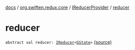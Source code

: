 [docs](../../index.md) / [org.swiften.redux.core](../index.md) / [IReducerProvider](index.md) / [reducer](./reducer.md)

# reducer

`abstract val reducer: `[`IReducer`](../-i-reducer.md)`<`[`GState`](index.md#GState)`>` [(source)](https://github.com/protoman92/KotlinRedux/tree/master/common/common-core/src/main/kotlin/org/swiften/redux/core/Core.kt#L43)